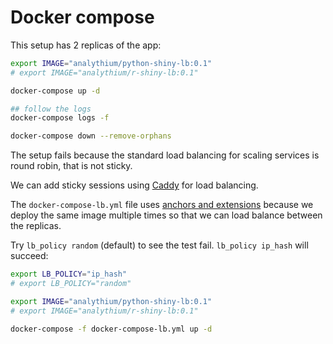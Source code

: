 # Docker compose

This setup has 2 replicas of the app:

```bash
export IMAGE="analythium/python-shiny-lb:0.1"
# export IMAGE="analythium/r-shiny-lb:0.1"

docker-compose up -d

## follow the logs
docker-compose logs -f

docker-compose down --remove-orphans
```

The setup fails because the standard load balancing for scaling services is round robin, that is not sticky.

We can add sticky sessions using [Caddy](https://caddyserver.com/docs/caddyfile/directives/reverse_proxy#load-balancing) for load balancing.

The `docker-compose-lb.yml` file uses [anchors and extensions](https://www.howtogeek.com/devops/how-to-simplify-docker-compose-files-with-yaml-anchors-and-extensions/) because we deploy the same image multiple times so that we can load balance between the replicas.


Try `lb_policy random` (default) to see the test fail. `lb_policy ip_hash` will succeed:

```bash
export LB_POLICY="ip_hash"
# export LB_POLICY="random"

export IMAGE="analythium/python-shiny-lb:0.1"
# export IMAGE="analythium/r-shiny-lb:0.1"

docker-compose -f docker-compose-lb.yml up -d
```

